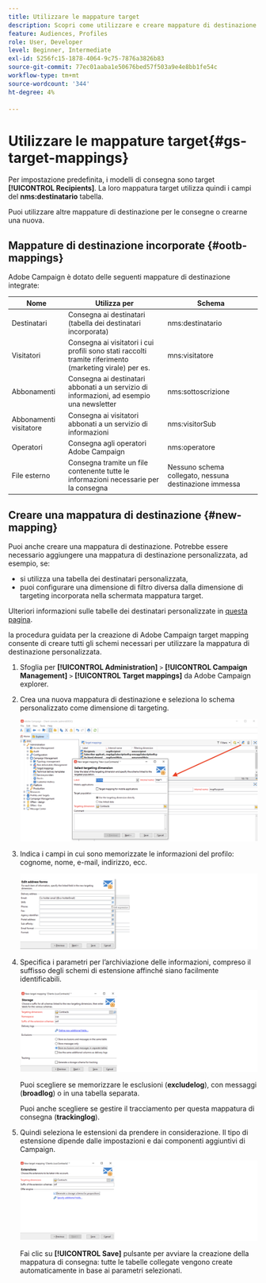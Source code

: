```yaml
---
title: Utilizzare le mappature target
description: Scopri come utilizzare e creare mappature di destinazione
feature: Audiences, Profiles
role: User, Developer
level: Beginner, Intermediate
exl-id: 5256fc15-1878-4064-9c75-7876a3826b83
source-git-commit: 77ec01aaba1e50676bed57f503a9e4e8bb1fe54c
workflow-type: tm+mt
source-wordcount: '344'
ht-degree: 4%

---
```


# Utilizzare le mappature target{#gs-target-mappings}

Per impostazione predefinita, i modelli di consegna sono target **[!UICONTROL Recipients]**. La loro mappatura target utilizza quindi i campi del **nms:destinatario** tabella.

Puoi utilizzare altre mappature di destinazione per le consegne o crearne una nuova.

## Mappature di destinazione incorporate {#ootb-mappings}

Adobe Campaign è dotato delle seguenti mappature di destinazione integrate:

| Nome | Utilizza per | Schema |
|---|---|---|
| Destinatari | Consegna ai destinatari (tabella dei destinatari incorporata) | nms:destinatario |
| Visitatori | Consegna ai visitatori i cui profili sono stati raccolti tramite riferimento (marketing virale) per es. | mns:visitatore |
| Abbonamenti | Consegna ai destinatari abbonati a un servizio di informazioni, ad esempio una newsletter | nms:sottoscrizione |
| Abbonamenti visitatore | Consegna ai visitatori abbonati a un servizio di informazioni | nms:visitorSub |
| Operatori | Consegna agli operatori Adobe Campaign | nms:operatore |
| File esterno | Consegna tramite un file contenente tutte le informazioni necessarie per la consegna | Nessuno schema collegato, nessuna destinazione immessa |

## Creare una mappatura di destinazione {#new-mapping}

Puoi anche creare una mappatura di destinazione. Potrebbe essere necessario aggiungere una mappatura di destinazione personalizzata, ad esempio, se:

* si utilizza una tabella dei destinatari personalizzata,
* puoi configurare una dimensione di filtro diversa dalla dimensione di targeting incorporata nella schermata mappatura target.

Ulteriori informazioni sulle tabelle dei destinatari personalizzate in [questa pagina](../dev/custom-recipient.md).

la procedura guidata per la creazione di Adobe Campaign target mapping consente di creare tutti gli schemi necessari per utilizzare la mappatura di destinazione personalizzata.

1. Sfoglia per **[!UICONTROL Administration]** `>` **[!UICONTROL Campaign Management]** `>` **[!UICONTROL Target mappings]** da Adobe Campaign explorer.

1. Crea una nuova mappatura di destinazione e seleziona lo schema personalizzato come dimensione di targeting.

   ![](assets/new-target-mapping.png)


1. Indica i campi in cui sono memorizzate le informazioni del profilo: cognome, nome, e-mail, indirizzo, ecc.

   ![](assets/wf_new_mapping_define_join.png)

1. Specifica i parametri per l’archiviazione delle informazioni, compreso il suffisso degli schemi di estensione affinché siano facilmente identificabili.

   ![](assets/wf_new_mapping_define_names.png)

   Puoi scegliere se memorizzare le esclusioni (**excludelog**), con messaggi (**broadlog**) o in una tabella separata.

   Puoi anche scegliere se gestire il tracciamento per questa mappatura di consegna (**trackinglog**).

1. Quindi seleziona le estensioni da prendere in considerazione. Il tipo di estensione dipende dalle impostazioni e dai componenti aggiuntivi di Campaign.

   ![](assets/wf_new_mapping_define_extensions.png)

   Fai clic su **[!UICONTROL Save]** pulsante per avviare la creazione della mappatura di consegna: tutte le tabelle collegate vengono create automaticamente in base ai parametri selezionati.
